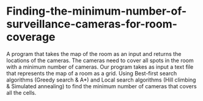 # Finding-the-minimum-number-of-surveillance-cameras-for-room-coverage
A program that takes the map of the room as an input and returns the locations of the cameras. The cameras need to cover all spots in the room with a minimum number of cameras. Our program takes as input a text file that represents the map of a  room as a grid. Using Best-first search algorithms (Greedy search &amp; A*) and Local search algorithms (Hill climbing &amp; Simulated annealing) to find the minimum number of cameras that covers all the cells. 
